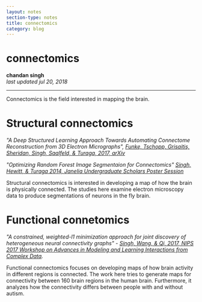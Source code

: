 ```yaml
---
layout: notes
section-type: notes
title: connectomics
category: blog
---
```



# connectomics
**chandan singh**  
*last updated jul 20, 2018*

---


Connectomics is the field interested in mapping the brain.

# Structural connectomics

*"A Deep Structured Learning Approach Towards Automating Connectome Reconstruction from 3D Electron Micrographs", <a color="#219AB3" href="https://arxiv.org/abs/1709.02974"> Funke, Tschopp, Grisaitis, Sheridan, Singh, Saalfeld, & Turaga, 2017, arXiv</a>*

*"Optimizing Random Forest Image Segmentaion for Connectomics" <a color="#219AB3" href="/assets/singh_15_rf_segmentation.pdf"> Singh, Hewitt, & Turaga 2014, Janelia Undergraduate Scholars Poster Session</a>*

Structural connectomics is interested in developing a map of how the brain is physically connected. The studies here examine electron microscopy data to produce segmentations of neurons in the fly brain.


# Functional connetomics

*"A constrained, weighted-l1 minimization approach for joint discovery of heterogeneous neural connectivity graphs" - <a color="#219AB3" href="https://arxiv.org/abs/1709.04090"> Singh, Wang, & Qi, 2017, NIPS 2017 Workshop on Advances in Modeling and Learning Interactions from Complex Data</a>.*

Functional connectomics focuses on developing maps of how brain activity in different regions is connected. The work here tries to generate maps for connectivity between 160 brain regions in the human brain. Furthermore, it analyzes how the connectivity differs between people with and without autism.